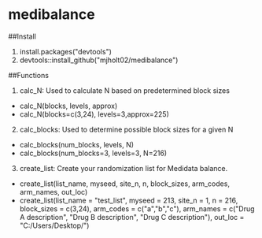 # medibalance

##Install

1. install.packages("devtools")
2. devtools::install_github("mjholt02/medibalance")



##Functions

1. calc_N: Used to calculate N based on predetermined block sizes
  * calc_N(blocks, levels, approx)
  * calc_N(blocks=c(3,24), levels=3,approx=225)
2. calc_blocks: Used to determine possible block sizes for a given N
  * calc_blocks(num_blocks, levels, N)
  * calc_blocks(num_blocks=3, levels=3, N=216)
3. create_list: Create your randomization list for Medidata balance.
  * create_list(list_name, myseed, site_n, n, block_sizes, arm_codes, arm_names,
  out_loc)
  * create_list(list_name = "test_list",
           myseed = 213,
           site_n = 1,
           n = 216,
           block_sizes = c(3,24),
           arm_codes = c("a","b","c"),
           arm_names = c("Drug A description", "Drug B description", "Drug C description"),
           out_loc = "C:/Users/Desktop/")
